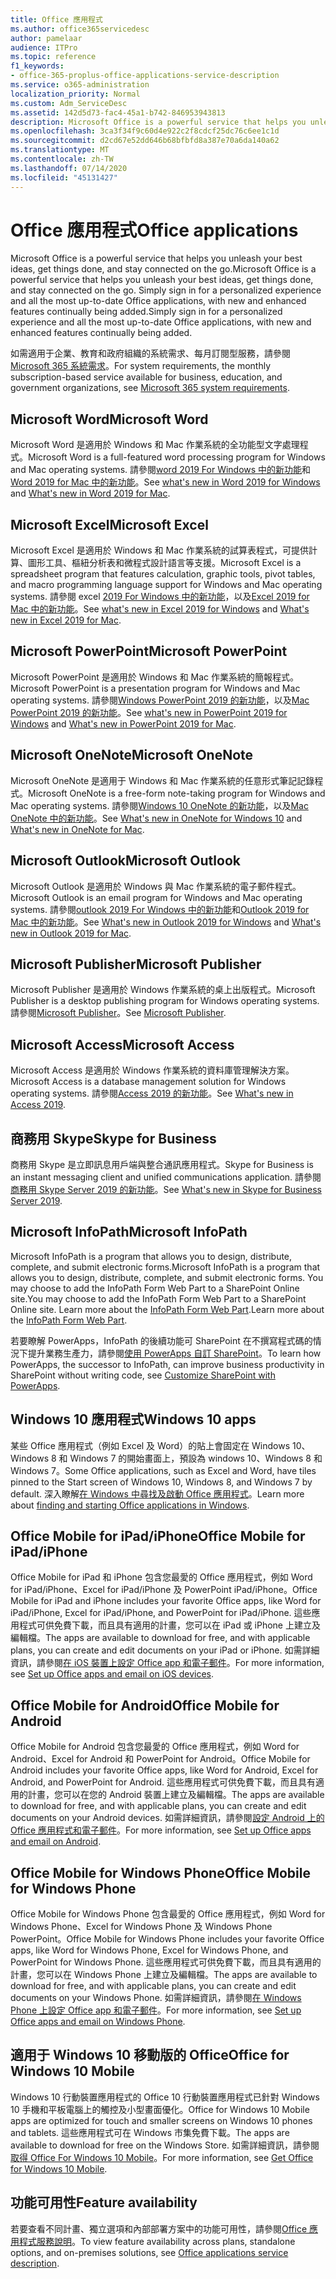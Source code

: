 ```yaml
---
title: Office 應用程式
ms.author: office365servicedesc
author: pamelaar
audience: ITPro
ms.topic: reference
f1_keywords:
- office-365-proplus-office-applications-service-description
ms.service: o365-administration
localization_priority: Normal
ms.custom: Adm_ServiceDesc
ms.assetid: 142d5d73-fac4-45a1-b742-846953943813
description: Microsoft Office is a powerful service that helps you unleash your best ideas, get things done, and stay connected on the go. Simply sign in for a personalized experience and all the most up-to-date Office applications, with new and enhanced features continually being added.
ms.openlocfilehash: 3ca3f34f9c60d4e922c2f8cdcf25dc76c6ee1c1d
ms.sourcegitcommit: d2cd67e52dd646b68bfbfd8a387e70a6da140a62
ms.translationtype: MT
ms.contentlocale: zh-TW
ms.lasthandoff: 07/14/2020
ms.locfileid: "45131427"
---
```

# <a name="office-applications"></a><span data-ttu-id="3073a-104">Office 應用程式</span><span class="sxs-lookup"><span data-stu-id="3073a-104">Office applications</span></span>

<span data-ttu-id="3073a-105">Microsoft Office is a powerful service that helps you unleash your best ideas, get things done, and stay connected on the go.</span><span class="sxs-lookup"><span data-stu-id="3073a-105">Microsoft Office is a powerful service that helps you unleash your best ideas, get things done, and stay connected on the go.</span></span> <span data-ttu-id="3073a-106">Simply sign in for a personalized experience and all the most up-to-date Office applications, with new and enhanced features continually being added.</span><span class="sxs-lookup"><span data-stu-id="3073a-106">Simply sign in for a personalized experience and all the most up-to-date Office applications, with new and enhanced features continually being added.</span></span>
  
<span data-ttu-id="3073a-107">如需適用于企業、教育和政府組織的系統需求、每月訂閱型服務，請參閱[Microsoft 365 系統需求](https://products.office.com/office-system-requirements/#Office365forBEG)。</span><span class="sxs-lookup"><span data-stu-id="3073a-107">For system requirements, the monthly subscription-based service available for business, education, and government organizations, see [Microsoft 365 system requirements](https://products.office.com/office-system-requirements/#Office365forBEG).</span></span>
  
## <a name="microsoft-word"></a><span data-ttu-id="3073a-108">Microsoft Word</span><span class="sxs-lookup"><span data-stu-id="3073a-108">Microsoft Word</span></span>

<span data-ttu-id="3073a-109">Microsoft Word 是適用於 Windows 和 Mac 作業系統的全功能型文字處理程式。</span><span class="sxs-lookup"><span data-stu-id="3073a-109">Microsoft Word is a full-featured word processing program for Windows and Mac operating systems.</span></span> <span data-ttu-id="3073a-110">請參閱[word 2019 For Windows 中的新功能](https://support.office.com/article/what-s-new-in-word-2019-for-windows-d3d31e5e-2bb8-4433-80bb-08279beef4b3)和[Word 2019 for Mac 中的新功能](https://support.office.com/article/what-s-new-in-word-2019-for-mac-247e0cd4-a758-4b42-a157-42eb8853aef5)。</span><span class="sxs-lookup"><span data-stu-id="3073a-110">See [what's new in Word 2019 for Windows](https://support.office.com/article/what-s-new-in-word-2019-for-windows-d3d31e5e-2bb8-4433-80bb-08279beef4b3) and [What's new in Word 2019 for Mac](https://support.office.com/article/what-s-new-in-word-2019-for-mac-247e0cd4-a758-4b42-a157-42eb8853aef5).</span></span>
  
## <a name="microsoft-excel"></a><span data-ttu-id="3073a-111">Microsoft Excel</span><span class="sxs-lookup"><span data-stu-id="3073a-111">Microsoft Excel</span></span>

<span data-ttu-id="3073a-112">Microsoft Excel 是適用於 Windows 和 Mac 作業系統的試算表程式，可提供計算、圖形工具、樞紐分析表和微程式設計語言等支援。</span><span class="sxs-lookup"><span data-stu-id="3073a-112">Microsoft Excel is a spreadsheet program that features calculation, graphic tools, pivot tables, and macro programming language support for Windows and Mac operating systems.</span></span> <span data-ttu-id="3073a-113">請參閱 excel [2019 For Windows 中的新功能](https://support.office.com/article/what-s-new-in-excel-2019-for-windows-5a201203-1155-4055-82a5-82bf0994631f)，以及[Excel 2019 for Mac 中的新功能](https://support.office.com/article/what-s-new-in-excel-2019-for-mac-5ce129d3-9e5c-417f-9545-fb6f7b72674d)。</span><span class="sxs-lookup"><span data-stu-id="3073a-113">See [what's new in Excel 2019 for Windows](https://support.office.com/article/what-s-new-in-excel-2019-for-windows-5a201203-1155-4055-82a5-82bf0994631f) and [What's new in Excel 2019 for Mac](https://support.office.com/article/what-s-new-in-excel-2019-for-mac-5ce129d3-9e5c-417f-9545-fb6f7b72674d).</span></span>
  
## <a name="microsoft-powerpoint"></a><span data-ttu-id="3073a-114">Microsoft PowerPoint</span><span class="sxs-lookup"><span data-stu-id="3073a-114">Microsoft PowerPoint</span></span>

<span data-ttu-id="3073a-115">Microsoft PowerPoint 是適用於 Windows 和 Mac 作業系統的簡報程式。</span><span class="sxs-lookup"><span data-stu-id="3073a-115">Microsoft PowerPoint is a presentation program for Windows and Mac operating systems.</span></span> <span data-ttu-id="3073a-116">請參閱[Windows PowerPoint 2019 的新功能](https://support.office.com/article/what-s-new-in-powerpoint-2019-for-windows-8355a56a-f643-42d2-8454-784fa9b3d109)，以及[Mac PowerPoint 2019 的新功能](https://support.office.com/article/what-s-new-in-powerpoint-2019-for-mac-5038ba79-48c5-40f0-adff-11489e5d6fed)。</span><span class="sxs-lookup"><span data-stu-id="3073a-116">See [what's new in PowerPoint 2019 for Windows](https://support.office.com/article/what-s-new-in-powerpoint-2019-for-windows-8355a56a-f643-42d2-8454-784fa9b3d109) and [What's new in PowerPoint 2019 for Mac](https://support.office.com/article/what-s-new-in-powerpoint-2019-for-mac-5038ba79-48c5-40f0-adff-11489e5d6fed).</span></span>
  
## <a name="microsoft-onenote"></a><span data-ttu-id="3073a-117">Microsoft OneNote</span><span class="sxs-lookup"><span data-stu-id="3073a-117">Microsoft OneNote</span></span>

<span data-ttu-id="3073a-118">Microsoft OneNote 是適用于 Windows 和 Mac 作業系統的任意形式筆記記錄程式。</span><span class="sxs-lookup"><span data-stu-id="3073a-118">Microsoft OneNote is a free-form note-taking program for Windows and Mac operating systems.</span></span> <span data-ttu-id="3073a-119">請參閱[Windows 10 OneNote 的新功能](https://support.office.com/article/what-s-new-in-onenote-for-windows-10-1477d5de-f4fd-4943-b18a-ff17091161ea)，以及[Mac OneNote 中的新功能](https://support.office.com/article/see-what-s-new-in-onenote-for-mac-c82d3f15-252f-452a-89ba-e09fbe418829)。</span><span class="sxs-lookup"><span data-stu-id="3073a-119">See [What's new in OneNote for Windows 10](https://support.office.com/article/what-s-new-in-onenote-for-windows-10-1477d5de-f4fd-4943-b18a-ff17091161ea) and [What's new in OneNote for Mac](https://support.office.com/article/see-what-s-new-in-onenote-for-mac-c82d3f15-252f-452a-89ba-e09fbe418829).</span></span>
  
## <a name="microsoft-outlook"></a><span data-ttu-id="3073a-120">Microsoft Outlook</span><span class="sxs-lookup"><span data-stu-id="3073a-120">Microsoft Outlook</span></span>

<span data-ttu-id="3073a-121">Microsoft Outlook 是適用於 Windows 與 Mac 作業系統的電子郵件程式。</span><span class="sxs-lookup"><span data-stu-id="3073a-121">Microsoft Outlook is an email program for Windows and Mac operating systems.</span></span> <span data-ttu-id="3073a-122">請參閱[outlook 2019 For Windows 中的新功能](https://support.office.com/article/what-s-new-in-outlook-2019-for-windows-0c64df36-0908-4ff6-a7fc-573a62800525)和[Outlook 2019 for Mac 中的新功能](https://support.office.com/article/what-s-new-in-outlook-2019-for-mac-05736033-f99e-4cb2-88aa-01e979b0736b)。</span><span class="sxs-lookup"><span data-stu-id="3073a-122">See [What's new in Outlook 2019 for Windows](https://support.office.com/article/what-s-new-in-outlook-2019-for-windows-0c64df36-0908-4ff6-a7fc-573a62800525) and [What's new in Outlook 2019 for Mac](https://support.office.com/article/what-s-new-in-outlook-2019-for-mac-05736033-f99e-4cb2-88aa-01e979b0736b).</span></span>
  
## <a name="microsoft-publisher"></a><span data-ttu-id="3073a-123">Microsoft Publisher</span><span class="sxs-lookup"><span data-stu-id="3073a-123">Microsoft Publisher</span></span>

<span data-ttu-id="3073a-124">Microsoft Publisher 是適用於 Windows 作業系統的桌上出版程式。</span><span class="sxs-lookup"><span data-stu-id="3073a-124">Microsoft Publisher is a desktop publishing program for Windows operating systems.</span></span> <span data-ttu-id="3073a-125">請參閱[Microsoft Publisher](https://products.office.com/publisher)。</span><span class="sxs-lookup"><span data-stu-id="3073a-125">See [Microsoft Publisher](https://products.office.com/publisher).</span></span>
  
## <a name="microsoft-access"></a><span data-ttu-id="3073a-126">Microsoft Access</span><span class="sxs-lookup"><span data-stu-id="3073a-126">Microsoft Access</span></span>

<span data-ttu-id="3073a-127">Microsoft Access 是適用於 Windows 作業系統的資料庫管理解決方案。</span><span class="sxs-lookup"><span data-stu-id="3073a-127">Microsoft Access is a database management solution for Windows operating systems.</span></span> <span data-ttu-id="3073a-128">請參閱[Access 2019 的新功能](https://support.office.com/article/what-s-new-in-access-2019-f52c5317-3494-4105-9c56-5a2abb8e0f87)。</span><span class="sxs-lookup"><span data-stu-id="3073a-128">See [What's new in Access 2019](https://support.office.com/article/what-s-new-in-access-2019-f52c5317-3494-4105-9c56-5a2abb8e0f87).</span></span>
  
## <a name="skype-for-business"></a><span data-ttu-id="3073a-129">商務用 Skype</span><span class="sxs-lookup"><span data-stu-id="3073a-129">Skype for Business</span></span>

<span data-ttu-id="3073a-130">商務用 Skype 是立即訊息用戶端與整合通訊應用程式。</span><span class="sxs-lookup"><span data-stu-id="3073a-130">Skype for Business is an instant messaging client and unified communications application.</span></span> <span data-ttu-id="3073a-131">請參閱[商務用 Skype Server 2019 的新功能](https://docs.microsoft.com/skypeforbusiness/whats-new)。</span><span class="sxs-lookup"><span data-stu-id="3073a-131">See [What's new in Skype for Business Server 2019](https://docs.microsoft.com/skypeforbusiness/whats-new).</span></span>
  
## <a name="microsoft-infopath"></a><span data-ttu-id="3073a-132">Microsoft InfoPath</span><span class="sxs-lookup"><span data-stu-id="3073a-132">Microsoft InfoPath</span></span>

<span data-ttu-id="3073a-133">Microsoft InfoPath is a program that allows you to design, distribute, complete, and submit electronic forms.</span><span class="sxs-lookup"><span data-stu-id="3073a-133">Microsoft InfoPath is a program that allows you to design, distribute, complete, and submit electronic forms.</span></span> <span data-ttu-id="3073a-134">You may choose to add the InfoPath Form Web Part to a SharePoint Online site.</span><span class="sxs-lookup"><span data-stu-id="3073a-134">You may choose to add the InfoPath Form Web Part to a SharePoint Online site.</span></span> <span data-ttu-id="3073a-135">Learn more about the [InfoPath Form Web Part](https://go.microsoft.com/fwlink/p/?LinkId=271687).</span><span class="sxs-lookup"><span data-stu-id="3073a-135">Learn more about the [InfoPath Form Web Part](https://go.microsoft.com/fwlink/p/?LinkId=271687).</span></span>

<span data-ttu-id="3073a-136">若要瞭解 PowerApps，InfoPath 的後續功能可 SharePoint 在不撰寫程式碼的情況下提升業務生產力，請參閱[使用 PowerApps 自訂 SharePoint](https://powerapps.microsoft.com/infopath/)。</span><span class="sxs-lookup"><span data-stu-id="3073a-136">To learn how PowerApps, the successor to InfoPath, can improve business productivity in SharePoint without writing code, see [Customize SharePoint with PowerApps](https://powerapps.microsoft.com/infopath/).</span></span>
  
## <a name="windows-10-apps"></a><span data-ttu-id="3073a-137">Windows 10 應用程式</span><span class="sxs-lookup"><span data-stu-id="3073a-137">Windows 10 apps</span></span>

<span data-ttu-id="3073a-138">某些 Office 應用程式（例如 Excel 及 Word）的貼上會固定在 Windows 10、Windows 8 和 Windows 7 的開始畫面上，預設為 windows 10、Windows 8 和 Windows 7。</span><span class="sxs-lookup"><span data-stu-id="3073a-138">Some Office applications, such as Excel and Word, have tiles pinned to the Start screen of Windows 10, Windows 8, and Windows 7 by default.</span></span> <span data-ttu-id="3073a-139">深入瞭解[在 Windows 中尋找及啟動 Office 應用程式](https://support.office.com/article/can-t-find-office-applications-in-windows-10-windows-8-or-windows-7-907ce545-6ae8-459b-8d9d-de6764a635d6?ocmsassetID=HA103581103&CTT=1&CorrelationId=03707eae-b946-462a-b3c6-f0fc04f55611&ui=en-US&rs=en-US&ad=US#ID0EAABAAA=Windows_8.1_or_Windows_8)。</span><span class="sxs-lookup"><span data-stu-id="3073a-139">Learn more about [finding and starting Office applications in Windows](https://support.office.com/article/can-t-find-office-applications-in-windows-10-windows-8-or-windows-7-907ce545-6ae8-459b-8d9d-de6764a635d6?ocmsassetID=HA103581103&CTT=1&CorrelationId=03707eae-b946-462a-b3c6-f0fc04f55611&ui=en-US&rs=en-US&ad=US#ID0EAABAAA=Windows_8.1_or_Windows_8).</span></span>
  
## <a name="office-mobile-for-ipadiphone"></a><span data-ttu-id="3073a-140">Office Mobile for iPad/iPhone</span><span class="sxs-lookup"><span data-stu-id="3073a-140">Office Mobile for iPad/iPhone</span></span>

<span data-ttu-id="3073a-141">Office Mobile for iPad 和 iPhone 包含您最愛的 Office 應用程式，例如 Word for iPad/iPhone、Excel for iPad/iPhone 及 PowerPoint iPad/iPhone。</span><span class="sxs-lookup"><span data-stu-id="3073a-141">Office Mobile for iPad and iPhone includes your favorite Office apps, like Word for iPad/iPhone, Excel for iPad/iPhone, and PowerPoint for iPad/iPhone.</span></span> <span data-ttu-id="3073a-142">這些應用程式可供免費下載，而且具有適用的計畫，您可以在 iPad 或 iPhone 上建立及編輯檔。</span><span class="sxs-lookup"><span data-stu-id="3073a-142">The apps are available to download for free, and with applicable plans, you can create and edit documents on your iPad or iPhone.</span></span> <span data-ttu-id="3073a-143">如需詳細資訊，請參閱[在 iOS 裝置上設定 Office app 和電子郵件](https://support.office.com/article/set-up-office-apps-and-email-on-ios-devices-0402b37e-49c4-4419-a030-f34c2013041f?ui=en-US&rs=en-US&ad=US)。</span><span class="sxs-lookup"><span data-stu-id="3073a-143">For more information, see [Set up Office apps and email on iOS devices](https://support.office.com/article/set-up-office-apps-and-email-on-ios-devices-0402b37e-49c4-4419-a030-f34c2013041f?ui=en-US&rs=en-US&ad=US).</span></span>

## <a name="office-mobile-for-android"></a><span data-ttu-id="3073a-144">Office Mobile for Android</span><span class="sxs-lookup"><span data-stu-id="3073a-144">Office Mobile for Android</span></span>

<span data-ttu-id="3073a-145">Office Mobile for Android 包含您最愛的 Office 應用程式，例如 Word for Android、Excel for Android 和 PowerPoint for Android。</span><span class="sxs-lookup"><span data-stu-id="3073a-145">Office Mobile for Android includes your favorite Office apps, like Word for Android, Excel for Android, and PowerPoint for Android.</span></span> <span data-ttu-id="3073a-146">這些應用程式可供免費下載，而且具有適用的計畫，您可以在您的 Android 裝置上建立及編輯檔。</span><span class="sxs-lookup"><span data-stu-id="3073a-146">The apps are available to download for free, and with applicable plans, you can create and edit documents on your Android devices.</span></span> <span data-ttu-id="3073a-147">如需詳細資訊，請參閱[設定 Android 上的 Office 應用程式和電子郵件](https://support.office.com/article/set-up-office-apps-and-email-on-android-6ef2ebf2-fc2d-474a-be4a-5a801365c87f?ui=en-US&rs=en-US&ad=US)。</span><span class="sxs-lookup"><span data-stu-id="3073a-147">For more information, see [Set up Office apps and email on Android](https://support.office.com/article/set-up-office-apps-and-email-on-android-6ef2ebf2-fc2d-474a-be4a-5a801365c87f?ui=en-US&rs=en-US&ad=US).</span></span>

## <a name="office-mobile-for-windows-phone"></a><span data-ttu-id="3073a-148">Office Mobile for Windows Phone</span><span class="sxs-lookup"><span data-stu-id="3073a-148">Office Mobile for Windows Phone</span></span>

<span data-ttu-id="3073a-149">Office Mobile for Windows Phone 包含最愛的 Office 應用程式，例如 Word for Windows Phone、Excel for Windows Phone 及 Windows Phone PowerPoint。</span><span class="sxs-lookup"><span data-stu-id="3073a-149">Office Mobile for Windows Phone includes your favorite Office apps, like Word for Windows Phone, Excel for Windows Phone, and PowerPoint for Windows Phone.</span></span> <span data-ttu-id="3073a-150">這些應用程式可供免費下載，而且具有適用的計畫，您可以在 Windows Phone 上建立及編輯檔。</span><span class="sxs-lookup"><span data-stu-id="3073a-150">The apps are available to download for free, and with applicable plans, you can create and edit documents on your Windows Phone.</span></span> <span data-ttu-id="3073a-151">如需詳細資訊，請參閱[在 Windows Phone 上設定 Office app 和電子郵件](https://support.office.com/article/set-up-office-apps-and-email-on-windows-phone-9bccc8b8-a321-4d0d-a45e-6e06a3438e43?ui=en-US&rs=en-US&ad=US)。</span><span class="sxs-lookup"><span data-stu-id="3073a-151">For more information, see [Set up Office apps and email on Windows Phone](https://support.office.com/article/set-up-office-apps-and-email-on-windows-phone-9bccc8b8-a321-4d0d-a45e-6e06a3438e43?ui=en-US&rs=en-US&ad=US).</span></span>

## <a name="office-for-windows-10-mobile"></a><span data-ttu-id="3073a-152">適用于 Windows 10 移動版的 Office</span><span class="sxs-lookup"><span data-stu-id="3073a-152">Office for Windows 10 Mobile</span></span>

<span data-ttu-id="3073a-153">Windows 10 行動裝置應用程式的 Office 10 行動裝置應用程式已針對 Windows 10 手機和平板電腦上的觸控及小型畫面優化。</span><span class="sxs-lookup"><span data-stu-id="3073a-153">Office for Windows 10 Mobile apps are optimized for touch and smaller screens on Windows 10 phones and tablets.</span></span> <span data-ttu-id="3073a-154">這些應用程式可在 Windows 市集免費下載。</span><span class="sxs-lookup"><span data-stu-id="3073a-154">The apps are available to download for free on the Windows Store.</span></span> <span data-ttu-id="3073a-155">如需詳細資訊，請參閱[取得 Office For Windows 10 Mobile](https://products.office.com/mobile/office-mobile-apps-for-windows)。</span><span class="sxs-lookup"><span data-stu-id="3073a-155">For more information, see [Get Office for Windows 10 Mobile](https://products.office.com/mobile/office-mobile-apps-for-windows).</span></span>
  
## <a name="feature-availability"></a><span data-ttu-id="3073a-156">功能可用性</span><span class="sxs-lookup"><span data-stu-id="3073a-156">Feature availability</span></span>

<span data-ttu-id="3073a-157">若要查看不同計畫、獨立選項和內部部署方案中的功能可用性，請參閱[Office 應用程式服務說明](office-applications-service-description.md)。</span><span class="sxs-lookup"><span data-stu-id="3073a-157">To view feature availability across plans, standalone options, and on-premises solutions, see [Office applications service description](office-applications-service-description.md).</span></span>
  